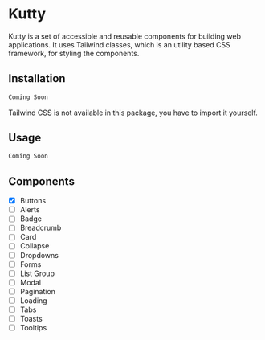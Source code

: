 # Kutty

Kutty is a set of accessible and reusable components for building web applications. It uses Tailwind classes, which is an utility based CSS framework, for styling the components.

## Installation

```sh
Coming Soon
```

Tailwind CSS is not available in this package, you have to import it yourself.

## Usage

```sh
Coming Soon
```

## Components

- [x] Buttons
- [ ] Alerts
- [ ] Badge
- [ ] Breadcrumb
- [ ] Card
- [ ] Collapse
- [ ] Dropdowns
- [ ] Forms
- [ ] List Group
- [ ] Modal
- [ ] Pagination
- [ ] Loading
- [ ] Tabs
- [ ] Toasts
- [ ] Tooltips
